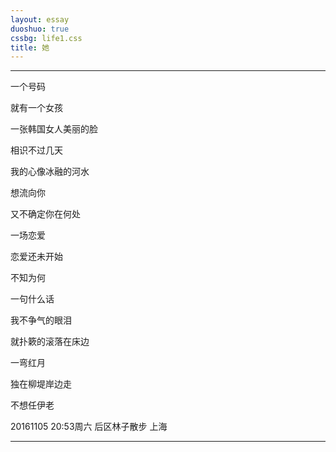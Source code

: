 ```yaml
---
layout: essay
duoshuo: true
cssbg: life1.css
title: 她
---
```


----------

一个号码

就有一个女孩

一张韩国女人美丽的脸

相识不过几天

我的心像冰融的河水

想流向你

又不确定你在何处


>>


一场恋爱

恋爱还未开始

不知为何

一句什么话

我不争气的眼泪

就扑簌的滚落在床边

>>


一弯红月

独在柳堤岸边走

不想任伊老

>>


20161105 20:53周六 后区林子散步 上海


>>


---------

